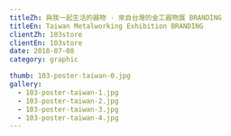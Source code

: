 ```yaml
---
titleZh: 與我一起生活的器物 · 來自台灣的金工器物展 BRANDING
titleEn: Taiwan Metalworking Exhibition BRANDING
clientZh: 103store
clientEn: 103store
date: 2018-07-08
category: graphic

thumb: 103-poster-taiwan-0.jpg
gallery:
  - 103-poster-taiwan-1.jpg
  - 103-poster-taiwan-2.jpg
  - 103-poster-taiwan-3.jpg
  - 103-poster-taiwan-4.jpg
---
```


